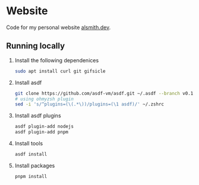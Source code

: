 # Website

Code for my personal website [alsmith.dev](https://alsmith.dev).

## Running locally

1. Install the following dependenices

   ```bash
   sudo apt install curl git gifsicle
   ```

1. Install asdf

   ```bash
   git clone https://github.com/asdf-vm/asdf.git ~/.asdf --branch v0.14.0
   # using ohmyzsh plugin
   sed -i 's/^plugins=(\(.*\))/plugins=(\1 asdf)/' ~/.zshrc
   ```

1. Install asdf plugins

   ```bash
   asdf plugin-add nodejs
   asdf plugin-add pnpm
   ```

1. Install tools

   ```bash
   asdf install
   ```

1. Install packages

   ```bash
   pnpm install
   ```

